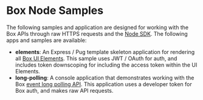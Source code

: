 # Box Node Samples
The following samples and application are designed for working with the Box APIs through raw HTTPS requests and the [Node SDK](https://github.com/box/box-node-sdk). The following apps and samples are available:

  * **elements**: An Express / Pug template skeleton application for rendering all [Box UI Elements](https://developer.box.com/v2.0/page/box-ui-elements). This sample uses JWT / OAuth for auth, and includes token downscoping for including the access token within the UI Elements.
  * **long-polling**: A console application that demonstrates working with the Box [event long polling API](https://developer.box.com/v2.0/docs/using-long-polling-to-monitor-events). This application uses a developer token for Box auth, and makes raw API requests.
